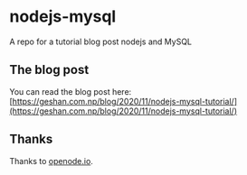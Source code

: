 # nodejs-mysql
A repo for a tutorial blog post nodejs and MySQL

## The blog post

You can read the blog post here: [https://geshan.com.np/blog/2020/11/nodejs-mysql-tutorial/](https://geshan.com.np/blog/2020/11/nodejs-mysql-tutorial/)

## Thanks

Thanks to [openode.io](https://www.openode.io).

